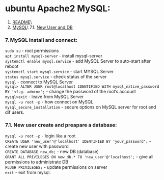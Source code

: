 # ubuntu Apache2 MySQL:
 1. [README](README.md)\
 7. [MySQL](#mysql)\ 
 7.1. [New User and DB](#user)

### 7. MySQL install and connect: <a name="mysql"></a>
```sudo su``` - root permissions\
```apt install mysql-server``` - install mysql-server\
```systemctl enable mysql.service``` - add MySQL Server to auto-start after reboot\
```systemctl start mysql.service``` - start MYSQL Server\
```status mysql.service``` - check status of the server\
```mysql``` - connect to MySQL Server\
```mysql> ALTER USER root@localhost IDENTIFIED WITH mysql_native_password BY '<f.g. admin>';``` - change the password of the root’s account\
```mysql>exit``` - leave from MySQL Server\
```mysql -u root -p``` - how connect on MySQL\
```mysql_secure_installation``` - secure options on MySQL server for root and dif users.

### 7.1. New user create and preapare a database: <a name="user"></a>
```mysql -u root -p``` - login lika a root\
```CREATE USER 'new_user'@'localhost' IDENTIFIED BY 'your_password';``` - create new user with password\
```CREATE DATABASE new_db;``` - new DB (database)\
```GRANT ALL PRIVILEGES ON new_db.* TO 'new_user'@'localhost';``` - give all permissions to administrate DB\
```FLUSH PRIVILEGES;``` - update permissions on server\
```exit``` - exit from mysql.
